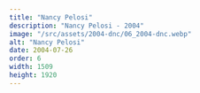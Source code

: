 ```yaml
---
title: "Nancy Pelosi"
description: "Nancy Pelosi - 2004"
image: "/src/assets/2004-dnc/06_2004-dnc.webp"
alt: "Nancy Pelosi"
date: 2004-07-26
order: 6
width: 1509
height: 1920
---
```

